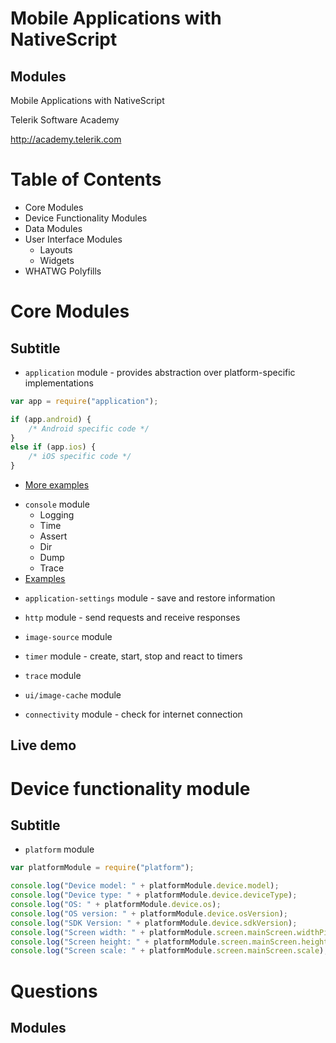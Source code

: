 <!-- section start -->
<!-- attr: { id:'title', class:'slide-title', hasScriptWrapper:true } -->
# Mobile Applications with NativeScript
## Modules

<div class="signature">
    <p class="signature-course">Mobile Applications with NativeScript</p>
    <p class="signature-initiative">Telerik Software Academy</p>
    <a href="http://academy.telerik.com" class="signature-link">http://academy.telerik.com</a>
</div>

<!-- section start -->
<!-- attr: { id:'table-of-contents', style:'font-size:38px' } -->
# Table of Contents
- Core Modules
- Device Functionality Modules
- Data Modules
- User Interface Modules
  - Layouts
  - Widgets
- WHATWG Polyfills

<!-- section start -->
<!-- attr: { class:'slide-section', showInPresentation:true } -->
# Core Modules
## Subtitle

<!-- attr: { showInPresentation:true } -->
<!-- # Core Modules -->
- `application` module - provides abstraction over platform-specific implementations

```js
var app = require("application");

if (app.android) {
	/* Android specific code */
}
else if (app.ios) {
	/* iOS specific code */
}
```
- [More examples](https://docs.nativescript.org/ApiReference/application/HOW-TO.html)

<!-- attr: { showInPresentation:true } -->
<!-- # Core Modules -->
- `console` module
  - Logging
  - Time
  - Assert
  - Dir
  - Dump
  - Trace
- [Examples](https://docs.nativescript.org/ApiReference/console/HOW-TO.html)

<!-- attr: { showInPresentation:true } -->
<!-- # Core Modules -->
- `application-settings` module - save and restore information

<!-- attr: { showInPresentation:true } -->
<!-- # Core Modules -->
- `http` module - send requests and receive responses

<!-- attr: { showInPresentation:true } -->
<!-- # Core Modules -->
- `image-source` module

<!-- attr: { showInPresentation:true } -->
<!-- # Core Modules -->
- `timer` module - create, start, stop and react to timers

<!-- attr: { showInPresentation:true } -->
<!-- # Core Modules -->
- `trace` module

<!-- attr: { showInPresentation:true } -->
<!-- # Core Modules -->
- `ui/image-cache` module

<!-- attr: { showInPresentation:true } -->
<!-- # Core Modules -->
- `connectivity` module - check for internet connection

<!-- attr: { class:'slide-section demo', showInPresentation:true } -->
<!-- Core Modules -->
## Live demo

<!-- section start -->
<!-- attr: { class:'slide-section', showInPresentation:true } -->
# Device functionality module
## Subtitle

<!-- attr: { showInPresentation:true } -->
<!-- # Device functionality module -->
- `platform` module

```js
var platformModule = require("platform");

console.log("Device model: " + platformModule.device.model);
console.log("Device type: " + platformModule.device.deviceType);
console.log("OS: " + platformModule.device.os);
console.log("OS version: " + platformModule.device.osVersion);
console.log("SDK Version: " + platformModule.device.sdkVersion);
console.log("Screen width: " + platformModule.screen.mainScreen.widthPixels);
console.log("Screen height: " + platformModule.screen.mainScreen.heightPixels);
console.log("Screen scale: " + platformModule.screen.mainScreen.scale);
```

<!-- section start -->
<!-- attr: { id:'questions', class:'slide-section', showInPresentation:true } -->
# Questions
## Modules
